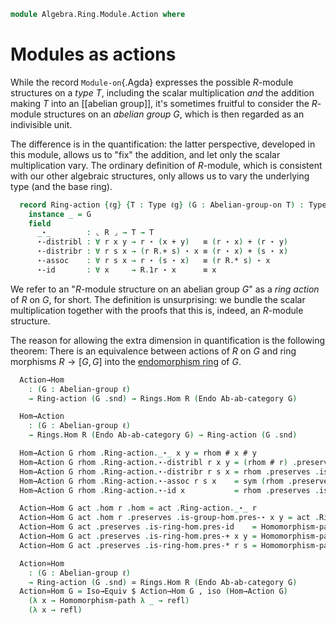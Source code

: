 <!--
```agda
open import Algebra.Group.Notation
open import Algebra.Ring.Module
open import Algebra.Group.Ab
open import Algebra.Group
open import Algebra.Ring

open import Cat.Displayed.Univalence.Thin
open import Cat.Abelian.Base
open import Cat.Abelian.Endo
open import Cat.Prelude hiding (_+_)
```
-->

```agda
module Algebra.Ring.Module.Action where
```

# Modules as actions

While the record `Module-on`{.Agda} expresses the possible $R$-module
structures on a _type_ $T$, including the scalar multiplication _and_
the addition making $T$ into an [[abelian group]], it's sometimes
fruitful to consider the $R$-module structures on an _abelian group_
$G$, which is then regarded as an indivisible unit.

The difference is in the quantification: the latter perspective,
developed in this module, allows us to "fix" the addition, and let only
the scalar multiplication vary. The ordinary definition of $R$-module,
which is consistent with our other algebraic structures, only allows us
to vary the underlying type (and the base ring).

<!--
```agda
module _ {ℓ} (R : Ring ℓ) where
  private module R = Ring-on (R .snd)
  open Additive-notation ⦃ ... ⦄
```
-->

```agda
  record Ring-action {ℓg} {T : Type ℓg} (G : Abelian-group-on T) : Type (ℓ ⊔ ℓg) where
    instance _ = G
    field
      _⋆_        : ⌞ R ⌟ → T → T
      ⋆-distribl : ∀ r x y → r ⋆ (x + y)   ≡ (r ⋆ x) + (r ⋆ y)
      ⋆-distribr : ∀ r s x → (r R.+ s) ⋆ x ≡ (r ⋆ x) + (s ⋆ x)
      ⋆-assoc    : ∀ r s x → r ⋆ (s ⋆ x)   ≡ (r R.* s) ⋆ x
      ⋆-id       : ∀ x     → R.1r ⋆ x      ≡ x
```

We refer to an "$R$-module structure on an abelian group $G$" as a _ring
action_ of $R$ on $G$, for short. The definition is unsurprising: we
bundle the scalar multiplication together with the proofs that this is,
indeed, an $R$-module structure.

<!--
```agda
  Action→Module-on
    : ∀ {ℓg} {T : Type ℓg} {G : Abelian-group-on T}
    → Ring-action G → Module-on R T
  Action→Module : ∀ {ℓg} (G : Abelian-group ℓg)
    → Ring-action (G .snd) → Module R ℓg

  Action→Module-on {G = G} act = mod where
    instance _ = G
    mod : Module-on R _
    mod .Module-on._+_ = _
    mod .Module-on._⋆_ = act .Ring-action._⋆_
    mod .Module-on.has-is-mod = record
      { has-is-ab = G .Abelian-group-on.has-is-ab ; Ring-action act }

  Action→Module G act .fst = G .fst
  Action→Module G act .snd = Action→Module-on act
```
-->

The reason for allowing the extra dimension in quantification is the
following theorem: There is an equivalence between actions of $R$ on $G$
and ring morphisms $R \to [G,G]$ into the [endomorphism ring] of $G$.

[endomorphism ring]: Cat.Abelian.Endo.html

```agda
  Action→Hom
    : (G : Abelian-group ℓ)
    → Ring-action (G .snd) → Rings.Hom R (Endo Ab-ab-category G)

  Hom→Action
    : (G : Abelian-group ℓ)
    → Rings.Hom R (Endo Ab-ab-category G) → Ring-action (G .snd)
```

```agda
  Hom→Action G rhom .Ring-action._⋆_ x y = rhom # x # y
  Hom→Action G rhom .Ring-action.⋆-distribl r x y = (rhom # r) .preserves .is-group-hom.pres-⋆ _ _
  Hom→Action G rhom .Ring-action.⋆-distribr r s x = rhom .preserves .is-ring-hom.pres-+ r s #ₚ x
  Hom→Action G rhom .Ring-action.⋆-assoc r s x    = sym (rhom .preserves .is-ring-hom.pres-* r s #ₚ x)
  Hom→Action G rhom .Ring-action.⋆-id x           = rhom .preserves .is-ring-hom.pres-id #ₚ x

  Action→Hom G act .hom r .hom = act .Ring-action._⋆_ r
  Action→Hom G act .hom r .preserves .is-group-hom.pres-⋆ x y = act .Ring-action.⋆-distribl r x y
  Action→Hom G act .preserves .is-ring-hom.pres-id    = Homomorphism-path λ i → act .Ring-action.⋆-id _
  Action→Hom G act .preserves .is-ring-hom.pres-+ x y = Homomorphism-path λ i → act .Ring-action.⋆-distribr _ _ _
  Action→Hom G act .preserves .is-ring-hom.pres-* r s = Homomorphism-path λ x → sym (act .Ring-action.⋆-assoc _ _ _)

  Action≃Hom
    : (G : Abelian-group ℓ)
    → Ring-action (G .snd) ≃ Rings.Hom R (Endo Ab-ab-category G)
  Action≃Hom G = Iso→Equiv $ Action→Hom G , iso (Hom→Action G)
    (λ x → Homomorphism-path λ _ → refl)
    (λ x → refl)
```
